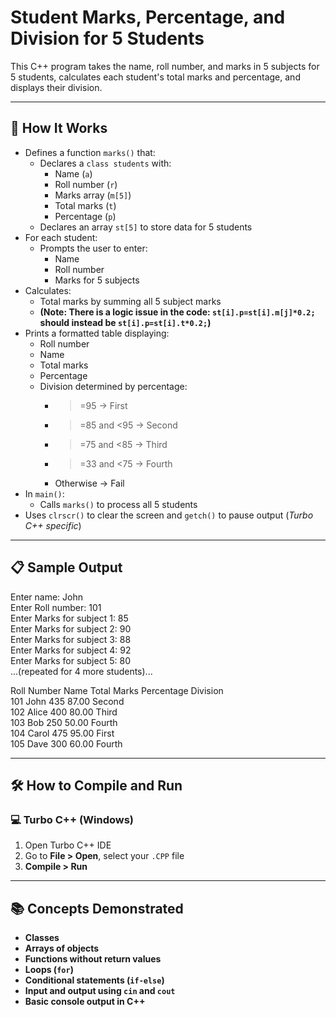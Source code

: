 # Student Marks, Percentage, and Division for 5 Students

This C++ program takes the name, roll number, and marks in 5 subjects for 5 students, calculates each student's total marks and percentage, and displays their division.

---

## 🚀 How It Works

- Defines a function `marks()` that:
  - Declares a `class students` with:
    - Name (`a`)
    - Roll number (`r`)
    - Marks array (`m[5]`)
    - Total marks (`t`)
    - Percentage (`p`)
  - Declares an array `st[5]` to store data for 5 students
- For each student:
  - Prompts the user to enter:
    - Name
    - Roll number
    - Marks for 5 subjects
- Calculates:
  - Total marks by summing all 5 subject marks
  - **(Note: There is a logic issue in the code: `st[i].p=st[i].m[j]*0.2;` should instead be `st[i].p=st[i].t*0.2;`)**
- Prints a formatted table displaying:
  - Roll number
  - Name
  - Total marks
  - Percentage
  - Division determined by percentage:
    - >=95 → First
    - >=85 and <95 → Second
    - >=75 and <85 → Third
    - >=33 and <75 → Fourth
    - Otherwise → Fail
- In `main()`:
  - Calls `marks()` to process all 5 students
- Uses `clrscr()` to clear the screen and `getch()` to pause output (*Turbo C++ specific*)

---

## 📋 Sample Output

Enter name: John  
Enter Roll number: 101  
Enter Marks for subject 1: 85  
Enter Marks for subject 2: 90  
Enter Marks for subject 3: 88  
Enter Marks for subject 4: 92  
Enter Marks for subject 5: 80  
...(repeated for 4 more students)...

Roll Number   Name        Total Marks   Percentage   Division  
    101       John        435           87.00        Second  
    102       Alice       400           80.00        Third  
    103       Bob         250           50.00        Fourth  
    104       Carol       475           95.00        First  
    105       Dave        300           60.00        Fourth

---

## 🛠️ How to Compile and Run

### 💻 Turbo C++ (Windows)

1. Open Turbo C++ IDE  
2. Go to **File > Open**, select your `.CPP` file  
3. **Compile > Run**

---

## 📚 Concepts Demonstrated
- **Classes**
- **Arrays of objects**
- **Functions without return values**
- **Loops (`for`)**
- **Conditional statements (`if-else`)**
- **Input and output using `cin` and `cout`**
- **Basic console output in C++**
